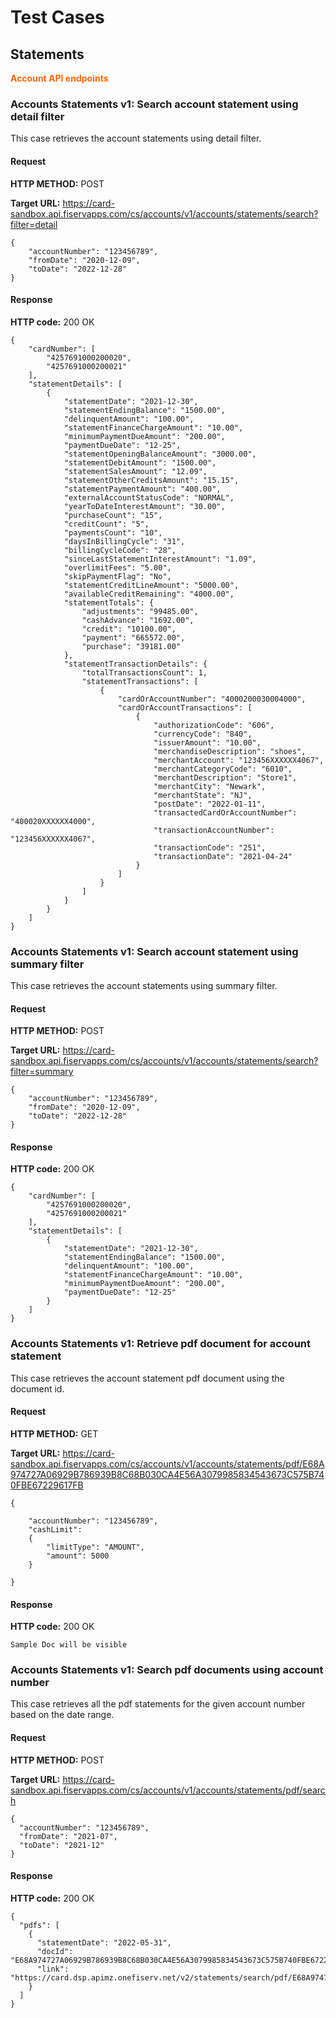 # Test Cases

## Statements

<span style="color:#ff6600;">**Account API endpoints**</span>

### Accounts Statements v1: Search account statement using detail filter

This case retrieves the account statements using detail filter.

#### Request

**HTTP METHOD:** POST

**Target URL:** https://card-sandbox.api.fiservapps.com/cs/accounts/v1/accounts/statements/search?filter=detail
```
{
    "accountNumber": "123456789",
    "fromDate": "2020-12-09",
    "toDate": "2022-12-28"
}
```
#### Response

**HTTP code:** 200 OK

```
{
    "cardNumber": [
        "4257691000200020",
        "4257691000200021"
    ],
    "statementDetails": [
        {
            "statementDate": "2021-12-30",
            "statementEndingBalance": "1500.00",
            "delinquentAmount": "100.00",
            "statementFinanceChargeAmount": "10.00",
            "minimumPaymentDueAmount": "200.00",
            "paymentDueDate": "12-25",
            "statementOpeningBalanceAmount": "3000.00",
            "statementDebitAmount": "1500.00",
            "statementSalesAmount": "12.09",
            "statementOtherCreditsAmount": "15.15",
            "statementPaymentAmount": "400.00",
            "externalAccountStatusCode": "NORMAL",
            "yearToDateInterestAmount": "30.00",
            "purchaseCount": "15",
            "creditCount": "5",
            "paymentsCount": "10",
            "daysInBillingCycle": "31",
            "billingCycleCode": "28",
            "sinceLastStatementInterestAmount": "1.09",
            "overlimitFees": "5.00",
            "skipPaymentFlag": "No",
            "statementCreditLineAmount": "5000.00",
            "availableCreditRemaining": "4000.00",
            "statementTotals": {
                "adjustments": "99485.00",
                "cashAdvance": "1692.00",
                "credit": "10100.00",
                "payment": "665572.00",
                "purchase": "39181.00"
            },
            "statementTransactionDetails": {
                "totalTransactionsCount": 1,
                "statementTransactions": [
                    {
                        "cardOrAccountNumber": "4000200030004000",
                        "cardOrAccountTransactions": [
                            {
                                "authorizationCode": "606",
                                "currencyCode": "840",
                                "issuerAmount": "10.00",
                                "merchandiseDescription": "shoes",
                                "merchantAccount": "123456XXXXXX4067",
                                "merchantCategoryCode": "6010",
                                "merchantDescription": "Store1",
                                "merchantCity": "Newark",
                                "merchantState": "NJ",
                                "postDate": "2022-01-11",
                                "transactedCardOrAccountNumber": "400020XXXXXX4000",
                                "transactionAccountNumber": "123456XXXXXX4067",
                                "transactionCode": "251",
                                "transactionDate": "2021-04-24"
                            }
                        ]
                    }
                ]
            }
        }
    ]
}
```

### Accounts Statements v1: Search account statement using summary filter

This case retrieves the account statements using summary filter.

#### Request

**HTTP METHOD:** POST

**Target URL:** https://card-sandbox.api.fiservapps.com/cs/accounts/v1/accounts/statements/search?filter=summary
```
{
    "accountNumber": "123456789",
    "fromDate": "2020-12-09",
    "toDate": "2022-12-28"
}
```

#### Response

**HTTP code:** 200 OK

```
{
    "cardNumber": [
        "4257691000200020",
        "4257691000200021"
    ],
    "statementDetails": [
        {
            "statementDate": "2021-12-30",
            "statementEndingBalance": "1500.00",
            "delinquentAmount": "100.00",
            "statementFinanceChargeAmount": "10.00",
            "minimumPaymentDueAmount": "200.00",
            "paymentDueDate": "12-25"
        }
    ]
}
```

### Accounts Statements v1: Retrieve pdf document for account statement

This case retrieves the account statement pdf document using the document id.

#### Request

**HTTP METHOD:** GET

**Target URL:** https://card-sandbox.api.fiservapps.com/cs/accounts/v1/accounts/statements/pdf/E68A974727A06929B786939B8C68B030CA4E56A3079985834543673C575B740FBE67229617FB

```
{

    "accountNumber": "123456789",
	"cashLimit": 
    {
        "limitType": "AMOUNT",
        "amount": 5000
    }

}
```
#### Response

**HTTP code:** 200 OK

```
Sample Doc will be visible
```

### Accounts Statements v1: Search pdf documents using account number

This case retrieves all the pdf statements for the given account number based on the date range.

#### Request

**HTTP METHOD:** POST

**Target URL:** https://card-sandbox.api.fiservapps.com/cs/accounts/v1/accounts/statements/pdf/search

```
{
  "accountNumber": "123456789",
  "fromDate": "2021-07",
  "toDate": "2021-12"
}

```
#### Response

**HTTP code:** 200 OK

```
{
  "pdfs": [
    {
      "statementDate": "2022-05-31",
      "docId": "E68A974727A06929B786939B8C68B030CA4E56A3079985834543673C575B740FBE67229617FB",
      "link": "https://card.dsp.apimz.onefiserv.net/v2/statements/search/pdf/E68A974727A06929B786939B8C68B030CA4E56A3079985834543673C575B740FBE67229617FB"
    }
  ]
}
```
